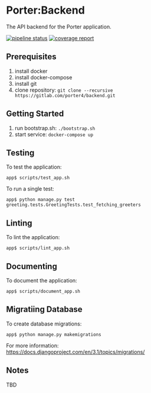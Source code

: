 # Porter:Backend
The API backend for the Porter application.

[![pipeline status](https://gitlab.com/porter4/backend/badges/master/pipeline.svg)](https://gitlab.com/porter4/backend/-/commits/master)
[![coverage report](https://gitlab.com/porter4/backend/badges/master/coverage.svg)](https://gitlab.com/porter4/backend/-/commits/master)

Prerequisites
-------------
1. install docker
1. install docker-compose
1. install git
1. clone repository: `git clone --recursive https://gitlab.com/porter4/backend.git`

Getting Started
---------------
1. run bootstrap.sh: `./bootstrap.sh`
1. start service: `docker-compose up`

Testing
-------
To test the application:

    app$ scripts/test_app.sh

To run a single test:

    app$ python manage.py test greeting.tests.GreetingTests.test_fetching_greeters

Linting
-------
To lint the application:

    app$ scripts/lint_app.sh

Documenting
-----------
To document the application:

    app$ scripts/document_app.sh

Migratiing Database
-------------------
To create database migrations:

    app$ python manage.py makemigrations

For more information: https://docs.djangoproject.com/en/3.1/topics/migrations/

Notes
-----
TBD
